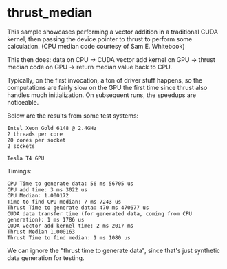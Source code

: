 # thrust_median
This sample showcases performing a vector addition in a traditional CUDA kernel, then passing the device pointer to thrust to perform some calculation. (CPU median code courtesy of Sam E. Whitebook)

This then does: data on CPU -> CUDA vector add kernel on GPU -> thrust median code on GPU -> return median value back to CPU.


Typically, on the first invocation, a ton of driver stuff happens, so the computations are fairly slow on the GPU the first time since thrust also handles much initialization. On subsequent runs, the speedups are noticeable.

Below are the results from some test systems:

```
Intel Xeon Gold 6148 @ 2.4GHz
2 threads per core
20 cores per socket
2 sockets

Tesla T4 GPU
```

Timings:
```
CPU Time to generate data: 56 ms 56705 us
CPU add time: 3 ms 3022 us
CPU Median: 1.000172
Time to find CPU median: 7 ms 7243 us
Thrust Time to generate data: 470 ms 470677 us
CUDA data transfer time (for generated data, coming from CPU generation): 1 ms 1786 us
CUDA vector add kernel time: 2 ms 2017 ms
Thrust Median 1.000163
Thrust Time to find median: 1 ms 1080 us
```

We can ignore the "thrust time to generate data", since that's just synthetic data generation for testing.

